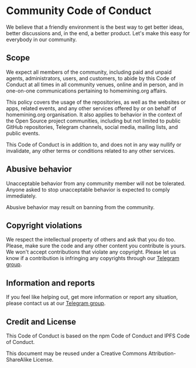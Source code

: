 # Community Code of Conduct

We believe that a friendly environment is the best way to get better ideas, better discussions and, in the end, a better product. Let's make this easy for everybody in our community.


## Scope
We expect all members of the community, including paid and unpaid agents, administrators, users, and customers, to abide by this Code of Conduct at all times in all community venues, online and in person, and in one-on-one communications pertaining to homemining.org affairs.

This policy covers the usage of the repositories, as well as the websites or apps, related events, and any other services offered by or on behalf of homemining.org organisation. It also applies to behavior in the context of the Open Source project communities, including but not limited to public GitHub repositories, Telegram channels, social media, mailing lists, and public events.

This Code of Conduct is in addition to, and does not in any way nullify or invalidate, any other terms or conditions related to any other services.


## Abusive behavior
Unacceptable behavior from any community member will not be tolerated. Anyone asked to stop unacceptable behavior is expected to comply immediately.

Abusive behavior may result on banning from the community.


## Copyright violations
We respect the intellectual property of others and ask that you do too. Please, make sure the code and any other content you contribute is yours. We won't accept contributions that violate any copyright. Please let us know if a contribution is infringing any copyrights through our [Telegram group](https://t.me/homemining_org).


## Information and reports
If you feel like helping out, get more information or report any situation, please contact us at our [Telegram group](https://t.me/homemining_org).

## Credit and License
This Code of Conduct is based on the npm Code of Conduct and IPFS Code of Conduct.

This document may be reused under a Creative Commons Attribution-ShareAlike License.
